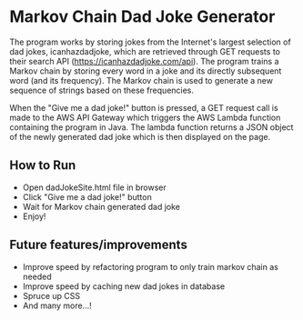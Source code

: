 # Markov Chain Dad Joke Generator

The program works by storing jokes from the Internet's largest selection of dad jokes, icanhazdadjoke, which are retrieved through GET requests to their search API (https://icanhazdadjoke.com/api). The program trains a Markov chain by storing every word in a joke and its directly subsequent word (and its frequency). The Markov chain is used to generate a new sequence of strings based on these frequencies.

When the "Give me a dad joke!" button is pressed, a GET request call is made to the AWS API Gateway which triggers the AWS Lambda function containing the program in Java. The lambda function returns a JSON object of the newly generated dad joke which is then displayed on the page.

## How to Run

* Open dadJokeSite.html file in browser
* Click "Give me a dad joke!" button 
* Wait for Markov chain generated dad joke
* Enjoy!

## Future features/improvements

* Improve speed by refactoring program to only train markov chain as needed 
* Improve speed by caching new dad jokes in database
* Spruce up CSS
* And many more...!
	
